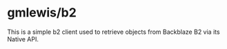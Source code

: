 # gmlewis/b2

This is a simple b2 client used to retrieve objects from Backblaze B2
via its Native API.
